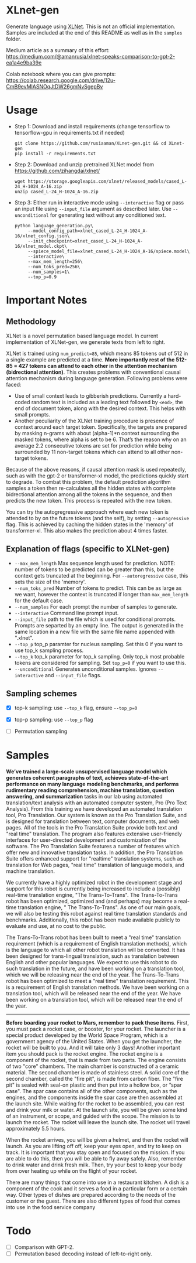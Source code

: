 # XLnet-gen
Generate language using [XLNet](https://github.com/zihangdai/xlnet/). This is not an official implementation. Samples are included at the end of this README as well as in the `samples` folder.

Medium article as a summary of this effort: https://medium.com/@amanrusia/xlnet-speaks-comparison-to-gpt-2-ea1a4e9ba39e

Colab notebook where you can give prompts:  https://colab.research.google.com/drive/12u-CmB9evMIASNOqJtDW26gmNvSgepBv

# Usage
* Step 1: Download and install requirements (change tensorflow to tensorflow-gpu in requirements.txt if needed)
  ```
  git clone https://github.com/rusiaaman/XLnet-gen.git && cd XLnet-gen
  pip install -r requirements.txt
  ```
 * Step 2:
   Download and unzip pretrained XLNet model from https://github.com/zihangdai/xlnet/
   ```
   wget https://storage.googleapis.com/xlnet/released_models/cased_L-24_H-1024_A-16.zip
   unzip cased_L-24_H-1024_A-16.zip
   ```
 * Step 3:
   Either run in interactive mode using `--interactive` flag or pass an input file using `--input_file` argument as described later. Use `--unconditional` for generating text without any conditioned text.
   ```
   python language_generation.py\
        --model_config_path=xlnet_cased_L-24_H-1024_A-16/xlnet_config.json\
        --init_checkpoint=xlnet_cased_L-24_H-1024_A-16/xlnet_model.ckpt\
        --spiece_model_file=xlnet_cased_L-24_H-1024_A-16/spiece.model\
        --interactive\
        --max_mem_length=256\
        --num_toks_pred=256\
        --num_samples=1\
        --top_p=0.9
   ```
# Important Notes
## Methodology
XLNet is a novel permutation based language model. In current implementation of XLNet-gen, we generate texts from left to right.

XLNet is trained using `num_predict=85`, which means 85 tokens out of 512 in a single example are predicted at a time. **More importantly rest of the 512-85 = 427 tokens can attend to each other in the attention mechanism (bidrectional attention)**. This creates problems with conventional causal attention mechanism during language generation. Following problems were faced:

  * Use of small context leads to gibberish predictions. Currently a hard-coded random text is included as a leading text followed by `<eod>`, the end of document token, along with the desired context. This helps with small prompts.
  * Another peculiarity of the XLNet training procedure is presence of context around each target token. Specifically, the targets are prepared by masking n-grams with about (alpha-1)\*n context surrounding the masked tokens, where alpha is set to be 6. That’s the reason why on an average 2.2 consecutive tokens are set for prediction while being surrounded by 11 non-target tokens which can attend to all other non-target tokens.
 
Because of the above reasons, if causal attention mask is used repeatedly, such as with the gpt-2 or transformer-xl model, the predictions quickly start to degrade. To combat this problem, the default prediction algorithm samples a token then re-calculates all the hidden states with complete bidrectional attention among all the tokens in the sequence, and then predicts the new token. This process is repeated with the new token. 
   
   You can try the autogregressive approach where each new token is attended to by on the future tokens (and the self), by setting `--autogressive` flag. This is achieved by caching the hidden states in the 'memory' of transformer-xl. This also makes the prediction about 4 times faster.
   
## Explanation of flags (specific to XLNet-gen)

* `--max_mem_length` Max sequence length used for prediction. NOTE: number of tokens to be predicted can be greater than this, but the context gets truncated at the beginning. For `--autoregressive` case, this sets the size of the 'memory'.
* `--num_toks_pred` Number of tokens to predict. This can be as large as we want, however the context is truncated if longer than `max_mem_length` for the default case.
* `--num_samples` For each prompt the number of samples to generate.
* `--interactive` Command line prompt input.
* `--input_file` path to the file which is used for conditional prompts. Prompts are separted by an empty line. The output is generated in the same location in a new file with the same file name appended with ".xlnet".
* `--top_p` top_p paramter for nucleus sampling. Set this 0 if you want to use top_k sampling process.
* `--top_k` top_k parameter for top_k sampling. Only top_k most probable tokens are considered for sampling. Set `top_p=0` if you want to use this.
* `--unconditional` Generates unconditional samples. Ignores `--interactive` and `--input_file` flags.
   

## Sampling schemes
- [x] top-k sampling: use `--top_k` flag, ensure `--top_p=0`
- [x] top-p sampling: use `--top_p` flag
- [ ] Permutation sampling


# Samples
**We’ve trained a large-scale unsupervised language model which generates coherent paragraphs of text, achieves state-of-the-art performance on many language modeling benchmarks, and performs rudimentary reading comprehension, machine translation, question answering, and summarization** tasks in our lab using automated translation/text analysis with an automated computer system, Pro (Pro Text Analysis). From this training we have developed an automated translation tool, Pro Translation. Our system is known as the Pro Translation Suite, and is designed for translation between text, computer documents, and web pages. All of the tools in the Pro Translation Suite provide both text and "real time" translation. The program also features extensive user-friendly interfaces for user-directed development and customization of the software. The Pro Translation Suite features a number of features which offer new and innovative translation tasks. In addition, the Pro Translation Suite offers enhanced support for "realtime" translation systems, such as translation for Web pages, "real time" translation of language models, and machine translation.

We currently have a highly optimized robot in the development stage and support for this robot is currently being increased to include a (possibly) real-time translation engine, "The Trans-To-Trans". The Trans-To-Trans robot has been optimized, optimized and (and perhaps) may become a real-time translation engine, " The Trans-To-Trans". As one of our main goals, we will also be testing this robot against real time translation standards and benchmarks. Additionally, this robot has been made available publicly to evaluate and use, at no cost to the public.

The Trans-To-Trans robot has been built to meet a "real time" translation requirement (which is a requirement of English translation methods), which is the language to which all other robot translation will be converted. It has been designed for trans-lingual translation, such as translation between English and other popular languages. We expect to use this robot to do such translation in the future, and have been working on a translation tool, which we will be releasing near the end of the year.
The Trans-To-Trans robot has been optimized to meet a "real time" translation requirement. This is a requirement of English translation methods. We have been working on a translation tool, which will be released near the end of the year. We have been working on a translation tool, which will be released near the end of the year.

---
**Before boarding your rocket to Mars, remember to pack these items**. First, you must pack a rocket case, or booster, for your rocket. The launcher is a special product developed by the World Space Program, which is a government agency of the United States. When you get the launcher, the rocket will be built to you. And it will take only 3 days! Another important item you should pack is the rocket engine. The rocket engine is a component of the rocket, that is made from two parts. The engine consists of two "core" chambers. The main chamber is constructed of a ceramic material. The second chamber is made of stainless steel. A solid core of the second chamber, called the "fire pit", is made from carbon fiber. The "fire pit" is sealed with seal-on plastic and then put into a hollow box, or “spar case". The spar case contains all of the other components, such as the engines, and the components inside the spar case are then assembled at the launch site. While waiting for the rocket to be assembled, you can rest and drink your milk or water. At the launch site, you will be given some kind of an instrument, or scope, and guided with the scope. The mission is to launch the rocket. The rocket will leave the launch site. The rocket will travel approximately 5.5 hours.

When the rocket arrives, you will be given a helmet, and then the rocket will launch. As you are lifting off off, keep your eyes open, and try to keep on track. It is important that you stay open and focused on the mission. If you are able to do this, then you will be able to fly away safely. Also, remember to drink water and drink fresh milk. Then, try your best to keep your body from over heating up while on the flight of your rocket.

There are many things that come into use in a restaurant kitchen. A dish is a component of the cook and it serves a food in a particular form or a certain way. Other types of dishes are prepared according to the needs of the customer or the guest. There are also different types of food that comes into use in the food service company


# Todo
* [ ] Comparison with GPT-2.
* [ ] Permutation based decoding instead of left-to-right only.
